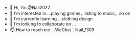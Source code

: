 - 👋 Hi, I’m @Nail2022
- 👀 I’m interested in ...playing games，listing to music，so on
- 🌱 I’m currently learning ...clothing design
- 💞️ I’m looking to collaborate on ...
- 📫 How to reach me ...WeChat：Nail_1309

<!---
Nail2022/Nail2022 is a ✨ special ✨ repository because its `README.md` (this file) appears on your GitHub profile.
You can click the Preview link to take a look at your changes.
--->
